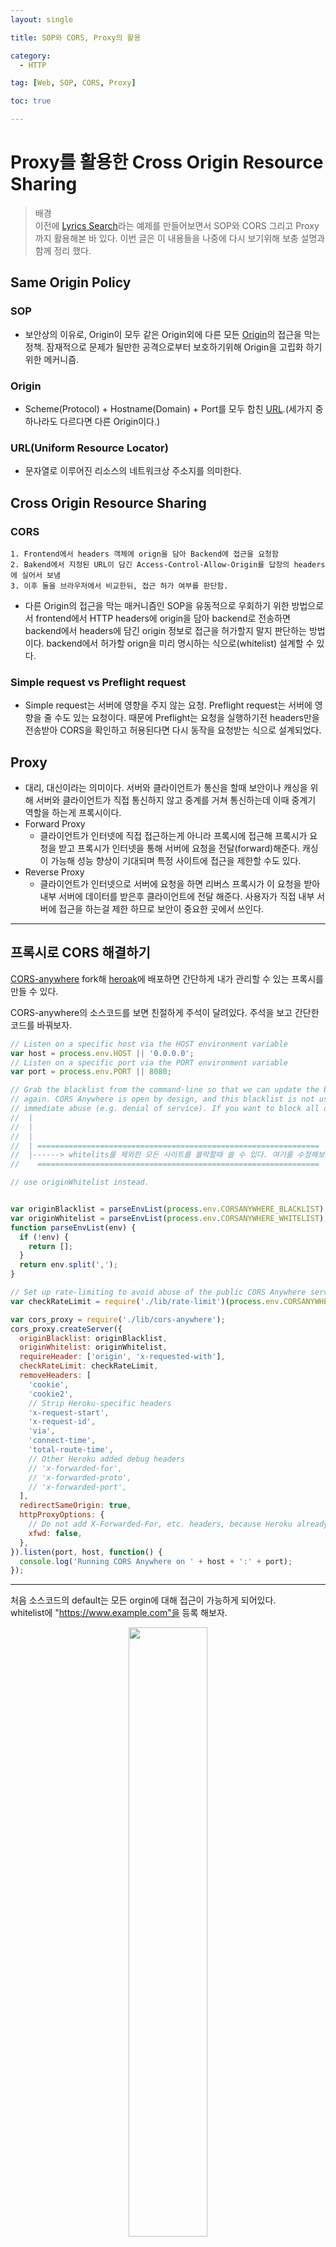 ```yaml
---
layout: single

title: SOP와 CORS, Proxy의 활용

category:
  - HTTP

tag: [Web, SOP, CORS, Proxy]

toc: true

---
```


# Proxy를 활용한 Cross Origin Resource Sharing

>배경  
 이전에 [Lyrics Search](https://bo-oseng.github.io/vanillajs/lyrics-search(CORS)/)라는 예제를 만들어보면서 SOP와 CORS 그리고 Proxy까지 활용해본 바 있다. 이번 글은 이 내용들을 나중에 다시 보기위해 보충 설명과 함께 정리 했다.  


## Same Origin Policy  

### SOP
- 보안상의 이유로, Origin이 모두 같은 Origin외에 다른 모든 [Origin](#origin)의 접근을 막는 정책. 잠재적으로 문제가 될만한 공격으로부터 보호하기위해 Origin을 고립화 하기 위한 메커니즘.  
### Origin
- Scheme(Protocol) + Hostname(Domain) + Port를 모두 합친 [URL](#urluniform-resource-locator).(세가지 중 하나라도 다르다면 다른 Origin이다.)
### URL(Uniform Resource Locator)
- 문자열로 이루어진 리소스의 네트워크상 주소지를 의미한다.

## Cross Origin Resource Sharing
### CORS
```
1. Frontend에서 headers 객체에 orign을 담아 Backend에 접근을 요청함
2. Bakend에서 지정된 URL이 담긴 Access-Control-Allow-Origin를 답장의 headers에 실어서 보냄
3. 이후 둘을 브라우저에서 비교한뒤, 접근 허가 여부를 판단함.
```
 - 다른 Origin의 접근을 막는 매커니즘인 SOP을 유동적으로 우회하기 위한 방법으로서 frontend에서 HTTP headers에 origin을 담아 backend로 전송하면 backend에서 headers에 담긴 origin 정보로 접근을 허가할지 말지 판단하는 방법이다. backend에서 허가할 orign을 미리 명시하는 식으로(whitelist) 설계할 수 있다.  
### Simple request vs Preflight request
 - Simple request는 서버에 영향을 주지 않는 요청. Preflight request는 서버에 영향을 줄 수도 있는 요청이다. 때문에 Preflight는 요청을 실행하기전 headers만을 전송받아 CORS을 확인하고 허용된다면 다시 동작을 요청받는 식으로 설계되었다.  


## Proxy
- 대리, 대신이라는 의미이다. 서버와 클라이언트가 통신을 할때 보안이나 캐싱을 위해 서버와 클라이언트가 직접 통신하지 않고 중계를 거쳐 통신하는데 이때 중계기 역할을 하는게 프록시이다.
- Forward Proxy
    - 클라이언트가 인터넷에 직접 접근하는게 아니라 프록시에 접근해 프록시가 요청을 받고 프록시가 인터넷을 통해 서버에 요청을 전달(forward)해준다. 캐싱이 가능해 성능 향상이 기대되며 특정 사이트에 접근을 제한할 수도 있다.
- Reverse Proxy
    - 클라이언트가 인터넷으로 서버에 요청을 하면 리버스 프록시가 이 요청을 받아 내부 서버에 데이터를 받은후 클라이언트에 전달 해준다. 사용자가 직접 내부 서버에 접근을 하는걸 제한 하므로 보안이 중요한 곳에서 쓰인다.  

---

## 프록시로 CORS 해결하기
[CORS-anywhere](https://github.com/Rob--W/cors-anywhere) fork해 [heroak](https://dashboard.heroku.com/)에 배포하면 간단하게 내가 관리할 수 있는 프록시를 만들 수 있다.



CORS-anywhere의 소스코드를 보면 친절하게 주석이 달려있다. 주석을 보고 간단한 코드를 바꿔보자.
```js
// Listen on a specific host via the HOST environment variable
var host = process.env.HOST || '0.0.0.0';
// Listen on a specific port via the PORT environment variable
var port = process.env.PORT || 8080;

// Grab the blacklist from the command-line so that we can update the blacklist without deploying
// again. CORS Anywhere is open by design, and this blacklist is not used, except for countering
// immediate abuse (e.g. denial of service). If you want to block all origins except for some,
//  |
//  |
//  |
//  | ===============================================================
//  |------> whitelits를 제외한 모든 사이트를 블락할때 쓸 수 있다. 여기를 수정해보자
//    ===============================================================

// use originWhitelist instead. 


var originBlacklist = parseEnvList(process.env.CORSANYWHERE_BLACKLIST);
var originWhitelist = parseEnvList(process.env.CORSANYWHERE_WHITELIST);
function parseEnvList(env) {
  if (!env) {
    return [];
  }
  return env.split(',');
}

// Set up rate-limiting to avoid abuse of the public CORS Anywhere server.
var checkRateLimit = require('./lib/rate-limit')(process.env.CORSANYWHERE_RATELIMIT);

var cors_proxy = require('./lib/cors-anywhere');
cors_proxy.createServer({
  originBlacklist: originBlacklist,
  originWhitelist: originWhitelist,
  requireHeader: ['origin', 'x-requested-with'],
  checkRateLimit: checkRateLimit,
  removeHeaders: [
    'cookie',
    'cookie2',
    // Strip Heroku-specific headers
    'x-request-start',
    'x-request-id',
    'via',
    'connect-time',
    'total-route-time',
    // Other Heroku added debug headers
    // 'x-forwarded-for',
    // 'x-forwarded-proto',
    // 'x-forwarded-port',
  ],
  redirectSameOrigin: true,
  httpProxyOptions: {
    // Do not add X-Forwarded-For, etc. headers, because Heroku already adds it.
    xfwd: false,
  },
}).listen(port, host, function() {
  console.log('Running CORS Anywhere on ' + host + ':' + port);
});
```  
---

처음 소스코드의 default는 모든 orgin에 대해 접근이 가능하게 되어있다.  
whitelist에 "https://www.example.com"을 등록 해보자.

<center>
  <img src="https://user-images.githubusercontent.com/94548914/173604629-5f4e117b-408b-4131-9e43-1443b406c8dd.jpg" height="50%">

  프록시를 활용한 예제가 잘 동작중인 모습(one으로 시작하는 노래를 외부 API로 검색하는예제)
</center>

<center>
  <img src="https://user-images.githubusercontent.com/94548914/173604615-da3f35d4-7228-40b8-a8be-0c92a9fc1aa7.JPG" >

  heroak에서 cors-anywhere 코드를 배포중인 나의 프록시 앱 설정에 들어간다.
</center>



<center>
  <img src="https://user-images.githubusercontent.com/94548914/173604627-e5be8819-1b5f-4733-a7af-98f9063b8a93.JPG">

  Confing Vars항목에서 <br>KEY: 'CORSANYWHERE_WHITELIST'<br> VALUE: 'https://www.example.com'<br>를 추가하면 VALUE의 사이트가 화이트 리스트로 등록된다.
</center>

<center>
  <img src="https://user-images.githubusercontent.com/94548914/173604633-9eebc4e7-f6c0-4745-80c0-3e1e519d3c2e.JPG" height="50%">

  whitelist에 등록된 https://www.example.com을 제외한 모든 Orgin에대해 CORS를 막아 노래 검색이 불가능해졌다.
</center>